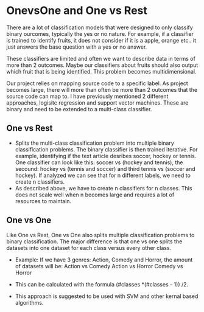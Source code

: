 # OnevsOne and One vs Rest
There are a lot of classification models that were designed to only classify binary ourcomes, typically the yes or no nature. For example, if a classifier is trained to identify fruits, it does not consider if it is a apple, orange etc.. it just answers the base question with a yes or no answer.

These classifiers are limited and often we want to describe data in terms of more than 2 outcomes. Maybe our classifiers about fruits should also output which fruit that is being identified. This problem becomes multidimensional.

Our project relies on mapping source code to a specific label. As project becomes large, there will more than often be more than 2 outcomes that the source code can map to. I have previously mentioned 2 different approaches, logisitc regression and support vector machines. These are binary and need to be extended to a multi-class classifier. 

## One vs Rest
 - Splits the multi-class classification problem into multiple binary classification problems. The binary classifier is then trained iterative. For example, identifying if the text article desribes soccer, hockey or tennis. One classifier can look like this: soccer vs (hockey and tennis), the secound: hockey vs (tennis and soccer) and third tennis vs (soccer and hockey). If analyzed we can see that for n different labels, we need to create n classifiers. 
 - As described above, we have to create n classifiers for n classes. This does not scale well when n becomes large and requires a lot of resources to maintain.

## One vs One
Like One vs Rest, One vs One also splits multiple classification problems to binary classification. The major difference is that one vs one splits the datasets into one dataset for each class versus every other class.

- Example: If we have 3 genres: Action, Comedy and Horror, the amount of datasets will be:
Action vs Comedy
Action vs Horror
Comedy vs Horror
- This can be calculated with the formula (#classes *(#classes - 1)) /2.

- This approach is suggested to be used with SVM and other kernal based algorithms.



